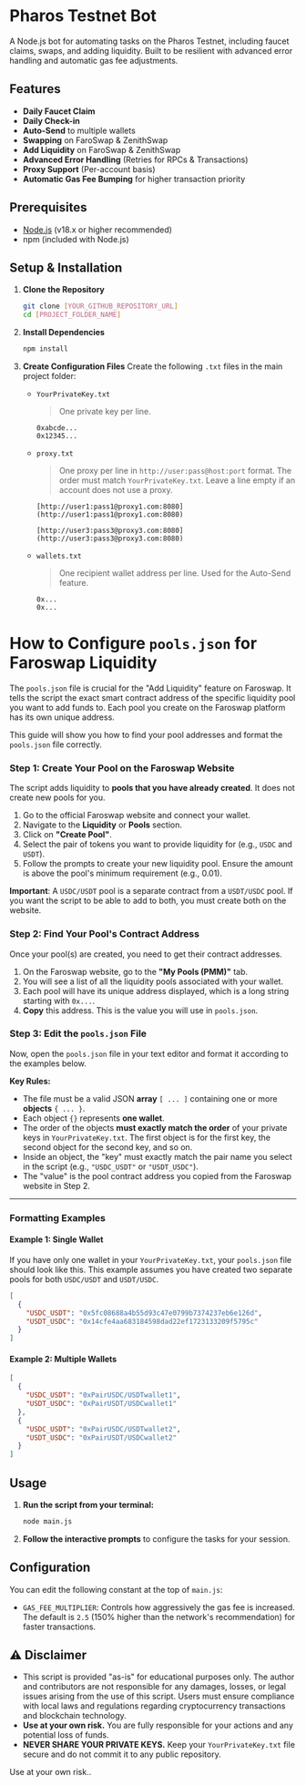# Pharos Testnet Bot

A Node.js bot for automating tasks on the Pharos Testnet, including faucet claims, swaps, and adding liquidity. Built to be resilient with advanced error handling and automatic gas fee adjustments.

## Features

* **Daily Faucet Claim**
* **Daily Check-in**
* **Auto-Send** to multiple wallets
* **Swapping** on FaroSwap & ZenithSwap
* **Add Liquidity** on FaroSwap &  ZenithSwap
* **Advanced Error Handling** (Retries for RPCs & Transactions)
* **Proxy Support** (Per-account basis)
* **Automatic Gas Fee Bumping** for higher transaction priority

## Prerequisites

* [Node.js](https://nodejs.org/) (v18.x or higher recommended)
* npm (included with Node.js)

## Setup & Installation

1.  **Clone the Repository**
    ```bash
    git clone [YOUR_GITHUB_REPOSITORY_URL]
    cd [PROJECT_FOLDER_NAME]
    ```

2.  **Install Dependencies**
    ```bash
    npm install
    ```

3.  **Create Configuration Files**
    Create the following `.txt` files in the main project folder:

    * `YourPrivateKey.txt`
        > One private key per line.
        ```
        0xabcde...
        0x12345...
        ```

    * `proxy.txt`
        > One proxy per line in `http://user:pass@host:port` format. The order must match `YourPrivateKey.txt`. Leave a line empty if an account does not use a proxy.
        ```
        [http://user1:pass1@proxy1.com:8080](http://user1:pass1@proxy1.com:8080)
        
        [http://user3:pass3@proxy3.com:8080](http://user3:pass3@proxy3.com:8080)
        ```

    * `wallets.txt`
        > One recipient wallet address per line. Used for the Auto-Send feature.
        ```
        0x...
        0x...
        ```
# How to Configure `pools.json` for Faroswap Liquidity

The `pools.json` file is crucial for the "Add Liquidity" feature on Faroswap. It tells the script the exact smart contract address of the specific liquidity pool you want to add funds to. Each pool you create on the Faroswap platform has its own unique address.

This guide will show you how to find your pool addresses and format the `pools.json` file correctly.

### **Step 1: Create Your Pool on the Faroswap Website**

The script adds liquidity to **pools that you have already created**. It does not create new pools for you.

1.  Go to the official Faroswap website and connect your wallet.
2.  Navigate to the **Liquidity** or **Pools** section.
3.  Click on **"Create Pool"**.
4.  Select the pair of tokens you want to provide liquidity for (e.g., `USDC` and `USDT`).
5.  Follow the prompts to create your new liquidity pool.  Ensure the amount is above the pool's minimum requirement (e.g., 0.01).

**Important**: A `USDC/USDT` pool is a separate contract from a `USDT/USDC` pool. If you want the script to be able to add to both, you must create both on the website.

### **Step 2: Find Your Pool's Contract Address**

Once your pool(s) are created, you need to get their contract addresses.

1.  On the Faroswap website, go to the **"My Pools (PMM)"** tab.
2.  You will see a list of all the liquidity pools associated with your wallet.
3.  Each pool will have its unique address displayed, which is a long string starting with `0x...`.
4.  **Copy** this address. This is the value you will use in `pools.json`.

### **Step 3: Edit the `pools.json` File**

Now, open the `pools.json` file in your text editor and format it according to the examples below.

**Key Rules:**
* The file must be a valid JSON **array** `[ ... ]` containing one or more **objects** `{ ... }`.
* Each object `{}` represents **one wallet**.
* The order of the objects **must exactly match the order** of your private keys in `YourPrivateKey.txt`. The first object is for the first key, the second object for the second key, and so on.
* Inside an object, the "key" must exactly match the pair name you select in the script (e.g., `"USDC_USDT"` or `"USDT_USDC"`).
* The "value" is the pool contract address you copied from the Faroswap website in Step 2.

---

### **Formatting Examples**

#### **Example 1: Single Wallet**

If you have only one wallet in your `YourPrivateKey.txt`, your `pools.json` file should look like this. This example assumes you have created two separate pools for both `USDC/USDT` and `USDT/USDC`.

```json
[
  {
    "USDC_USDT": "0x5fc08688a4b55d93c47e0799b7374237eb6e126d",
    "USDT_USDC": "0x14cfe4aa683184598dad22ef1723133209f5795c"
  }
]
```

#### **Example 2: Multiple Wallets**
```json
[
  {
    "USDC_USDT": "0xPairUSDC/USDTwallet1",
    "USDT_USDC": "0xPairUSDT/USDCwallet1"
  },
  {
    "USDC_USDT": "0xPairUSDC/USDTwallet2",
    "USDT_USDC": "0xPairUSDT/USDCwallet2"
  }
]
```

## Usage

1.  **Run the script from your terminal:**
    ```bash
    node main.js
    ```
2.  **Follow the interactive prompts** to configure the tasks for your session.

## Configuration

You can edit the following constant at the top of `main.js`:
* `GAS_FEE_MULTIPLIER`: Controls how aggressively the gas fee is increased. The default is `2.5` (150% higher than the network's recommendation) for faster transactions.

## ⚠️ Disclaimer

* This script is provided "as-is" for educational purposes only. The author and contributors are not responsible for any damages, losses, or legal issues arising from the use of this script. Users must ensure compliance with local laws and regulations regarding cryptocurrency transactions and blockchain technology.
* **Use at your own risk.** You are fully responsible for your actions and any potential loss of funds.
* **NEVER SHARE YOUR PRIVATE KEYS.** Keep your `YourPrivateKey.txt` file secure and do not commit it to any public repository.

Use at your own risk..
